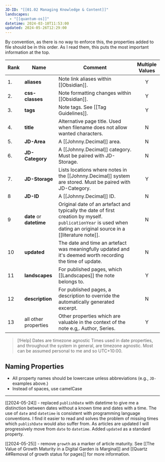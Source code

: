 ```yaml
---
JD-ID: "[[01.02 Managing Knowledge & Content]]"
landscapes:
  - "[[quantum-os]]"
datetime: 2024-03-10T11:53:00
updated: 2024-05-26T12:29:00
---
```

By convention, as there is no way to enforce this, the properties added to file should be in this order. As I read them, this puts the most important information at the top.

| Rank | Name                     | Comment                                                                                                                                                             | Multiple Values |
| ---- | ------------------------ | ------------------------------------------------------------------------------------------------------------------------------------------------------------------- | :-------------: |
| 1.   | **aliases**              | Note link aliases within [[Obsidian]].                                                                                                                              |        Y        |
| 2.   | **css-classes**          | Note formatting changes within [[Obsidian]].                                                                                                                        |        Y        |
| 3.   | **tags**                 | Note tags. See [[Tag Guidelines]].                                                                                                                                  |        Y        |
| 4.   | **title**                | Alternative page title. Used when filename does not allow wanted characters.                                                                                        |        N        |
| 5.   | **JD-Area**              | A [[Johnny.Decimal]] area.                                                                                                                                          |        N        |
| 6.   | **JD-Category**          | A [[Johnny.Decimal]] category. Must be paired with JD-Storage.                                                                                                      |        N        |
| 7.   | **JD-Storage**           | Lists locations where notes in the [[Johnny.Decimal]] system are stored. Must be paired with JD-Category.                                                           |        Y        |
| 8    | **JD-ID**                | A [[Johnny.Decimal]] ID.                                                                                                                                            |        N        |
| 9    | **date** or **datetime** | Original date of an artefact and typically the date of first creation by myself. `publicationYear` is used when dating an original source in a [[literature note]]. |        N        |
| 10   | **updated**              | The date and time an artefact was meaningfully updated and it's deemed worth recording the time of update.                                                          |        N        |
| 11   | **landscapes**           | For published pages, which [[Landscapes]] the note belongs to.                                                                                                      |        Y        |
| 12   | **description**          | For published pages, a description to override the automatically generated excerpt.                                                                                 |        N        |
| 13   | all other properties     | Other properties which are valuable in the context of the note e.g,. Author, Series.                                                                                |        Y        |

> [!Help] Dates are timezone agnostic
> Times used in date properties, and throughout the system in general, are timezone agnostic. Most can be assumed personal to me and so UTC+10:00.

## Naming Properties
- All property names should be lowercase unless abbreviations (e.g., `JD-` examples above.)
- Instead of spaces, use camelCase

---
[[2024-05-24]] - replaced `publishDate` with datetime to give me a distinction between dates without a known time and dates with a time. The use of `date` and `datetime` is consistent with programming language conventions. I find it easier to read and solves the problem of missing times which `publishDate` would also suffer from. As articles are updated I will progressively move from `date` to `datetime`. Added `updated` as a standard property.

[[2024-05-25]] - remove `growth` as a marker of article maturity. See [[The Value of Growth Maturity in a Digital Garden is Marginal]] and [[Quartz 4#Removal of growth status for pages]] for more information.
